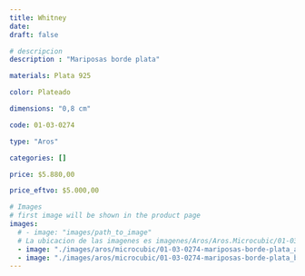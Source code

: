 ```yaml
---
title: Whitney
date: 
draft: false

# descripcion
description : "Mariposas borde plata"

materials: Plata 925

color: Plateado

dimensions: "0,8 cm"

code: 01-03-0274

type: "Aros"

categories: []

price: $5.880,00

price_eftvo: $5.000,00

# Images
# first image will be shown in the product page
images:
  # - image: "images/path_to_image"
  # La ubicacion de las imagenes es imagenes/Aros/Aros.Microcubic/01-03-0274-whitney
  - image: "./images/aros/microcubic/01-03-0274-mariposas-borde-plata_a.jpeg"
  - image: "./images/aros/microcubic/01-03-0274-mariposas-borde-plata_b.jpeg"
---
```

